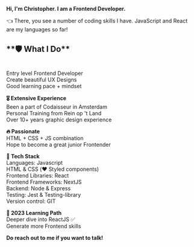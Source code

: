 **Hi, I'm Christopher. I am a Frontend Developer.**

👈 There, you see a number of coding skills I have. JavaScript and React are my languages so far!

<h2>**🛡️ What I Do**</h2><br />
Entry level Frontend Developer<br />
Create beautiful UX Designs<br />
Good learning pace + mindset<br />

**🎖️ Extensive Experience**<br />
Been a part of Codaisseur in Amsterdam<br />
Personal Training from Rein op 't Land<br />
Over 10+ years graphic design experience<br />

**🔥 Passionate**<br />
HTML + CSS + JS combination<br />
Hope to become a great junior Frontender<br />

**🤖 Tech Stack**<br />
Languages: Javascript<br />
HTML & CSS (❤️ Styled components)<br />
Frontend Libraries: React<br />
Frontend Frameworks: NextJS<br />
Backend: Node & Express<br />
Testing: Jest & Testing-library<br />
Version control: GIT<br />

**🔭 2023 Learning Path**<br />
Deeper dive into ReactJS ✅<br />
Generate more Frontend skills<br />

**Do reach out to me if you want to talk!**

